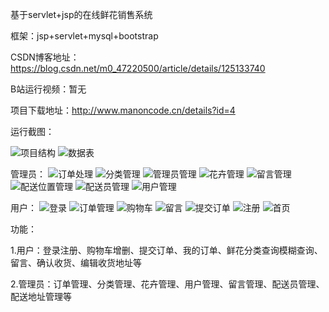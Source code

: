 基于servlet+jsp的在线鲜花销售系统

框架：jsp+servlet+mysql+bootstrap



CSDN博客地址：https://blog.csdn.net/m0_47220500/article/details/125133740

B站运行视频：暂无

项目下载地址：http://www.manoncode.cn/details?id=4




运行截图：

![项目结构](./运行截图/项目结构.png)
![数据表](./运行截图/数据表.png)

管理员：
![订单处理](./运行截图/管理员/订单处理.png)
![分类管理](./运行截图/管理员/分类管理.png)
![管理员管理](./运行截图/管理员/管理员管理.png)
![花卉管理](./运行截图/管理员/花卉管理.png)
![留言管理](./运行截图/管理员/留言管理.png)
![配送位置管理](./运行截图/管理员/配送位置管理.png)
![配送员管理](./运行截图/管理员/配送员.png)
![用户管理](./运行截图/管理员/用户管理.png)

用户：
![登录](./运行截图/用户/登录.png)
![订单管理](./运行截图/用户/订单管理.png)
![购物车](./运行截图/用户/购物车.png)
![留言](./运行截图/用户/留言.png)
![提交订单](./运行截图/用户/提交订单.png)
![注册](./运行截图/用户/注册.png)
![首页](./运行截图/用户/首页.png)


功能：

1.用户：登录注册、购物车增删、提交订单、我的订单、鲜花分类查询模糊查询、留言、确认收货、编辑收货地址等

2.管理员：订单管理、分类管理、花卉管理、用户管理、留言管理、配送员管理、配送地址管理等
